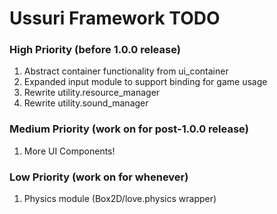 # Ussuri Framework **TODO**

>
### High Priority (before 1.0.0 release)
1. Abstract container functionality from ui_container
2. Expanded input module to support binding for game usage
3. Rewrite utility.resource_manager
4. Rewrite utility.sound_manager

>
### Medium Priority (work on for post-1.0.0 release)
1. More UI Components!

>
### Low Priority (work on for whenever)
1. Physics module (Box2D/love.physics wrapper)

